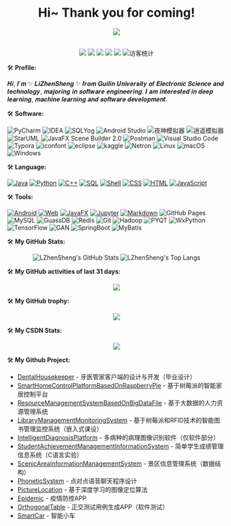 <h1 align="center">
    Hi~ Thank you for coming!
</h1>

<div align="center" ><img order-radius="100px" src="https://cdn.jsdelivr.net/gh/sun0225SUN/photos/images/202108300019556.gif"/></div>
<br>

<!-- 个人资料徽标 -->
<p  align="center">
    <a href="https://blog.csdn.net/weixin_44575660/"><img src="https://img.shields.io/badge/CSDN-%E5%8D%9A%E5%AE%A2-c32136"></a>
    <a href="https://www.kaggle.com/lizhensheng/code?scroll=true"><img src="https://img.shields.io/badge/kaggle-lijianxing-blue"></a>
    <img src="https://img.shields.io/badge/wechat-L18237037980-green">
    <img src="https://img.shields.io/badge/QQ-2759100807-green">
    <img src="https://img.shields.io/badge/email-2759100807%40qq.com-green">
    <img src="https://visitor-badge.glitch.me/badge?page_id=LZhenSheng" alt="访客统计" />
</p>

🛠️ **Profile:**
<P>
𝑯𝒊, 𝑰'𝒎 ✨ 𝑳𝒊𝒁𝒉𝒆𝒏𝑺𝒉𝒆𝒏𝒈 ✨ 𝒇𝒓𝒐𝒎 𝑮𝒖𝒊𝒍𝒊𝒏 𝑼𝒏𝒊𝒗𝒆𝒓𝒔𝒊𝒕𝒚 𝒐𝒇 𝑬𝒍𝒆𝒄𝒕𝒓𝒐𝒏𝒊𝒄 𝑺𝒄𝒊𝒆𝒏𝒄𝒆 𝒂𝒏𝒅 𝒕𝒆𝒄𝒉𝒏𝒐𝒍𝒐𝒈𝒚, 𝒎𝒂𝒋𝒐𝒓𝒊𝒏𝒈 𝒊𝒏 𝒔𝒐𝒇𝒕𝒘𝒂𝒓𝒆 𝒆𝒏𝒈𝒊𝒏𝒆𝒆𝒓𝒊𝒏𝒈. 𝑰 𝒂𝒎 𝒊𝒏𝒕𝒆𝒓𝒆𝒔𝒕𝒆𝒅 𝒊𝒏 𝒅𝒆𝒆𝒑 𝒍𝒆𝒂𝒓𝒏𝒊𝒏𝒈, 𝒎𝒂𝒄𝒉𝒊𝒏𝒆 𝒍𝒆𝒂𝒓𝒏𝒊𝒏𝒈 𝒂𝒏𝒅 𝒔𝒐𝒇𝒕𝒘𝒂𝒓𝒆 𝒅𝒆𝒗𝒆𝒍𝒐𝒑𝒎𝒆𝒏𝒕.
</p>

🛠️ **Software:**
<p>
    <img alt="PyCharm" src="https://img.shields.io/badge/-PyCharm-%23777BB4?logo=PyCharm"/>
    <img alt="IDEA" src="https://img.shields.io/badge/-IDEA-%2345b8d8?logo=IntelliJ IDEA" />
    <img alt="SQLYog" src="https://img.shields.io/badge/SQLYog-%233776AB" />
    <img alt="Android Studio" src="https://img.shields.io/badge/-Android%20Studio-%231572B6?logo=Android Studio" />
    <img alt="夜神模拟器" src="https://img.shields.io/badge/-%E5%A4%9C%E7%A5%9E%E6%A8%A1%E6%8B%9F%E5%99%A8-%23E34F26" />
    <img alt="逍遥模拟器" src="https://img.shields.io/badge/-%E9%80%8D%E9%81%A5%E6%A8%A1%E6%8B%9F%E5%99%A8-%23F7DF1E" />
    <img alt="StarUML" src="https://img.shields.io/badge/-StarUML-%2343853D" />
    <img alt="JavaFX Scene Builder 2.0" src="https://img.shields.io/badge/-JavaFX%20Scene%20Builder%202.0-%232b3847" />
    <img alt="Postman" src="https://img.shields.io/badge/-Postman-FCC624?logo=Postman" />
    <img alt="Visual Studio Code" src="https://img.shields.io/badge/-Visual%20Studio%20Code-%236fba48?logo=Visual Studio Code" />
    <img alt="Typora" src="https://img.shields.io/badge/-Typora-%23554674" />
    <img alt="iconfont" src="https://img.shields.io/badge/-iconfont-%23000000" />
    <img alt="eclipse" src="https://img.shields.io/badge/-Eclipse-%23025E8C?logo=Eclipse IDE" />
    <img alt="kaggle" src="https://img.shields.io/badge/-kaggle-%23404d59?logo=Kaggle" />
    <img alt="Netron" src="https://img.shields.io/badge/-Netron-%232671E5" />
    <img alt="Linux" src="https://img.shields.io/badge/-Linux-FE7A16?logo=Linux" />
    <img alt="macOS" src="https://img.shields.io/badge/MacOS-0078d7?logo=apple" />
    <img alt="Windows" src="https://img.shields.io/badge/Windows-a757ef?logo=Windows" />
</p>

🛠️ **Language:**
<p>
     <a href="https://github.com/search?q=user%3ALZhenSheng+is%3Arepo+language%3AJava"><img alt="Java" src="https://img.shields.io/badge/Java-21759B.svg?logo=Java"></a>
     <a href="https://github.com/search?q=user%3ALZhenSheng+is%3Arepo+language%3APython"><img alt="Python" src="https://img.shields.io/badge/Python-%23327FC7.svg?logo=Java"></a>
     <a href="https://github.com/search?q=user%3ALZhenSheng+is%3Arepo+language%3AC++"><img alt="C++" src="https://img.shields.io/badge/C++-%23191f25.svg?logo=C"></a>
     <a href="https://github.com/search?q=user%3LZhenSheng+is%3Arepo+language%3Asql"><img alt="SQL" src="https://img.shields.io/badge/SQL%20-%234479A1.svg?logo=amazon-dynamodb"></a>
     <a href="https://github.com/search?q=user%3ALZhenSheng+is%3Arepo+language%3AShell"><img alt="Shell" src="https://img.shields.io/badge/Shell%20-%23c83d2e.svg?logo=shell"></a>
    <a href="https://github.com/search?q=user%3ALZhenSheng+is%3Arepo+language%3Acss"><img alt="CSS" src="https://img.shields.io/badge/CSS%20-%2395e0d1.svg?logo=css3"></a>
    <a href="https://github.com/search?q=user%3ALZhenSheng+is%3Arepo+language%3Ahtml"><img alt="HTML" src="https://img.shields.io/badge/HTML%20-%23F05033.svg?logo=html5"></a>
    <a href="https://github.com/search?q=user%3ALZhenSheng+is%3Arepo+language%3Ajavascript"><img alt="JavaScript" src="https://img.shields.io/badge/JavaScript%20-FF6C37.svg?logo=javascript"></a>
</p>

🛠️ **Tools:**
<p>
    <a href="https://github.com/search?q=user%3ALZhenSheng+is%3Arepo+language%3AAndroid"><img alt="Android" src="https://img.shields.io/badge/Android%20-eb488b.svg?logo=Android"></a>
    <a href="https://github.com/search?q=user%3ALZhenSheng+is%3Arepo+language%3AHtml"><img alt="Web" src="https://img.shields.io/badge/Web%20-%236fba48.svg?logo=HTML5"></a>
    <a href="https://github.com/search?q=user%3ALZhenSheng+is%3Arepo+language%3AJavaFX"><img alt="JavaFX" src="https://img.shields.io/badge/JavaFX-0078d7.svg"></a>
    <a href="https://github.com/search?q=user%3ALZhenSheng+is%3Arepo+language%3AJupyter Notebook"><img alt="Jupyter" src="https://img.shields.io/badge/Jupyter-FF6C37?logo=Jupyter"></a>
    <a href="https://github.com/search?q=user%3ALZhenSheng+is%3Arepo+language%3Amarkdown"><img alt="Markdown" src="https://img.shields.io/badge/Markdown-%23000000.svg?logo=markdown"></a>
    <img alt="GitHub Pages" src="https://img.shields.io/badge/GitHub%20Pages-%23327FC7.svg?logo=github">
    <img alt="MySQL" src="https://img.shields.io/badge/MySQL-%234479A1.svg?logo=mysql">
    <img alt="GuassDB" src="https://img.shields.io/badge/GuassDB-%23F05033">
    <img alt="Redis" src="https://img.shields.io/badge/redis-%23c83d2e.svg?logo=redis">
    <img alt="Git" src="https://img.shields.io/badge/Git%20-%23F05033.svg?logo=git">
    <img alt="Hadoop" src="https://img.shields.io/badge/-Hadoop-blue?logo=Apache+Hadoop" />
    <img alt="PYQT" src="https://img.shields.io/badge/PYQT-96e07d.svg" />
    <img alt="WxPython" src="https://img.shields.io/badge/WxPython-%23F05033">
    <img alt="TensorFlow" src="https://img.shields.io/badge/TensorFlow%20-%23025E8C.svg?logo=TensorFlow">
    <img alt="GAN" src="https://img.shields.io/badge/GAN-%234479A1.svg?logo=GAN">
    <img alt="SpringBoot" src="https://img.shields.io/badge/Spring Boot-%23c83d2e.svg?logo=Spring Boot">
    <img alt="MyBatis" src="https://img.shields.io/badge/MyBatis-%23c83d2e.svg?logo=MyBatis">
</p>

🛠️ **My GitHub Stats:** 

<p align="center">
    <img src="https://github-readme-stats.vercel.app/api/?username=LZhenSheng&theme=shades-of-purple&show_icons=true&count_private=true" alt="LZhenSheng's GitHub Stats">
    <!-- Top Langs - https://github.com/anuraghazra/github-readme-stats -->
    <img src="https://github-readme-stats.vercel.app/api/top-langs/?username=LZhenSheng&layout=compact&theme=tokyonight&hide=ejs,blade,html,css" alt="LZhenSheng's Top Langs">
</p>

🛠️ **My GitHub activities of last 31 days:** 

<div align="center"> 
    <img src="https://activity-graph.herokuapp.com/graph?username=LZhenSheng&theme=xcode" /> 
</div>

🛠️ **My GitHub trophy:** 

<p  align="center">
    <img src="https://github-profile-trophy.vercel.app/?username=LZhenSheng" /> 
</p>

🛠️ **My CSDN Stats:** 

<div align="center"> <img src="https://stats.justsong.cn/api/csdn?id=weixin_44575660&theme=dark"> </div>

🛠️ **My Github Project:** 

- [DentalHousekeeper](https://github.com/LZhenSheng/DentalHousekeeper) - 牙医管家客户端的设计与开发（毕业设计）
- [SmartHomeControlPlatformBasedOnRaspberryPie](https://github.com/LZhenSheng/SmartHomeControlPlatformBasedOnRaspberryPie) - 基于树莓派的智能家居控制平台
- [ResourceManagementSystemBasedOnBigDataFile](https://github.com/LZhenSheng/DentalHousekeeper) - 基于大数据的人力资源管理系统
- [LibraryManagementMonitoringSystem](https://github.com/LZhenSheng/LibraryManagementMonitoringSystem) - 基于树莓派和RFID技术的智能图书管理监控系统（嵌入式课设）
- [IntelligentDiagnosisPlatform](https://github.com/LZhenSheng/IntelligentDiagnosisPlatform) - 多病种的病理图像识别软件（仅软件部分）
- [StudentAchievementManagementInformationSystem](https://github.com/LZhenSheng/StudentAchievementManagementInformationSystem) - 简单学生成绩管理信息系统（C语言实验）
- [ScenicAreaInformationManagementSystem](https://github.com/LZhenSheng/ScenicAreaInformationManagementSystem) - 景区信息管理系统（数据结构）
- [PhoneticSystem](https://github.com/LZhenSheng/PhoneticSystem) - 点对点语音聊天程序设计
- [PictureLocation](https://github.com/LZhenSheng/PictureLocation) - 基于深度学习的图像定位算法
- [Epidemic](https://github.com/LZhenSheng/Epidemic) - 疫情防控APP
- [OrthogonalTable](https://github.com/LZhenSheng/OrthogonalTable) - 正交测试用例生成APP（软件测试）
- [SmartCar](https://github.com/LZhenSheng/SmartCar) - 智能小车
